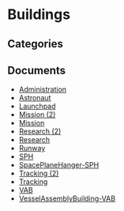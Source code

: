 # Buildings

## Categories


## Documents
- [Administration](Administration.md)
- [Astronaut](Astronaut.md)
- [Launchpad](Launchpad.md)
- [Mission (2)](Mission%20(2).md)
- [Mission](Mission.md)
- [Research (2)](Research%20(2).md)
- [Research](Research.md)
- [Runway](Runway.md)
- [SPH](SPH.md)
- [SpacePlaneHanger-SPH](SpacePlaneHanger-SPH.md)
- [Tracking (2)](Tracking%20(2).md)
- [Tracking](Tracking.md)
- [VAB](VAB.md)
- [VesselAssemblyBuilding-VAB](VesselAssemblyBuilding-VAB.md)
